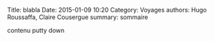 Title: blabla
Date: 2015-01-09 10:20
Category: Voyages
authors: Hugo Roussaffa, Claire Cousergue
summary: sommaire


contenu putty down

